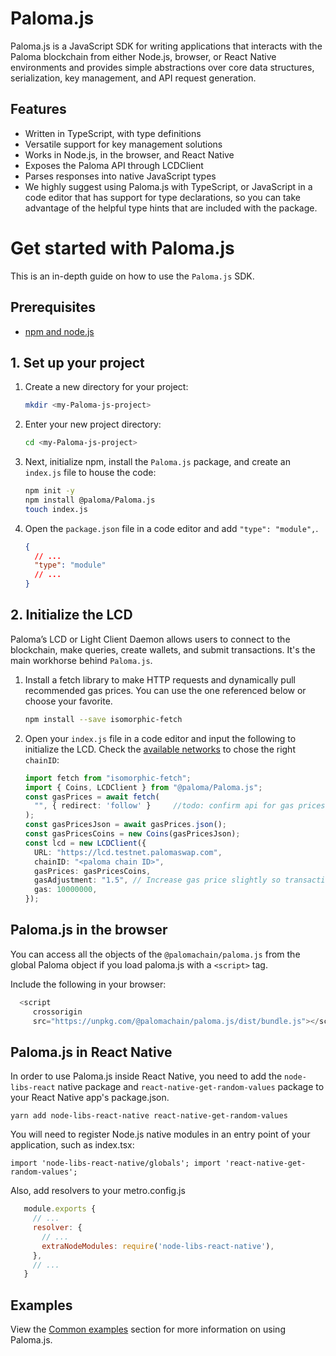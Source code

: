 # Paloma.js
Paloma.js is a JavaScript SDK for writing applications that interacts with the Paloma blockchain from either Node.js, browser, or React Native environments and provides simple abstractions over core data structures, serialization, key management, and API request generation.

## Features
- Written in TypeScript, with type definitions
- Versatile support for key management solutions
- Works in Node.js, in the browser, and React Native
- Exposes the Paloma API through LCDClient
- Parses responses into native JavaScript types
- We highly suggest using Paloma.js with TypeScript, or JavaScript in a code editor that has support for type declarations, so you can take advantage of the helpful type hints that are included with the package.

# Get started with Paloma.js

This is an in-depth guide on how to use the `Paloma.js` SDK.

## Prerequisites

- [npm and node.js](https://docs.npmjs.com/downloading-and-installing-node-js-and-npm)

## 1. Set up your project

1. Create a new directory for your project:

   ```sh
   mkdir <my-Paloma-js-project>

   ```

2. Enter your new project directory:

   ```sh
   cd <my-Paloma-js-project>
   ```

3. Next, initialize npm, install the `Paloma.js` package, and create an `index.js` file to house the code:

   ```sh
   npm init -y
   npm install @paloma/Paloma.js
   touch index.js
   ```

4. Open the `package.json` file in a code editor and add `"type": "module",`.

   ```json
   {
     // ...
     "type": "module"
     // ...
   }
   ```

## 2. Initialize the LCD

Paloma’s LCD or Light Client Daemon allows users to connect to the blockchain, make queries, create wallets, and submit transactions. It's the main workhorse behind `Paloma.js`.

1. Install a fetch library to make HTTP requests and dynamically pull recommended gas prices. You can use the one referenced below or choose your favorite.

   ```sh
   npm install --save isomorphic-fetch
   ```

2. Open your `index.js` file in a code editor and input the following to initialize the LCD. Check the [available networks](../../../resources/networks.md) to chose the right `chainID`:

   ```ts
   import fetch from "isomorphic-fetch";
   import { Coins, LCDClient } from "@paloma/Paloma.js";
   const gasPrices = await fetch(
     "", { redirect: 'follow' }     //todo: confirm api for gas prices
   );
   const gasPricesJson = await gasPrices.json();
   const gasPricesCoins = new Coins(gasPricesJson);
   const lcd = new LCDClient({
     URL: "https://lcd.testnet.palomaswap.com",
     chainID: "<paloma chain ID>",
     gasPrices: gasPricesCoins,
     gasAdjustment: "1.5", // Increase gas price slightly so transactions go through smoothly.
     gas: 10000000,
   });
   ```

## Paloma.js in the browser
You can access all the objects of the `@palomachain/paloma.js` from the global Paloma object if you load paloma.js with a `<script>` tag.

Include the following in your browser:

```js
  <script
     crossorigin
     src="https://unpkg.com/@palomachain/paloma.js/dist/bundle.js"></script>
```  

## Paloma.js in React Native
In order to use Paloma.js inside React Native, you need to add the `node-libs-react` native package and `react-native-get-random-values` package to your React Native app's package.json.

`yarn add node-libs-react-native react-native-get-random-values`

You will need to register Node.js native modules in an entry point of your application, such as index.tsx:

`import 'node-libs-react-native/globals';
import 'react-native-get-random-values';`

Also, add resolvers to your metro.config.js

```js
   module.exports {
     // ...
     resolver: {
       // ...
       extraNodeModules: require('node-libs-react-native'),
     },
     // ...
   }
``` 

## Examples

View the [Common examples](common-examples.md) section for more information on using Paloma.js.
